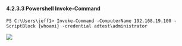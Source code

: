 #### 4.2.3.3 Powershell Invoke-Command

```
PS C:\Users\jeff1> Invoke-Command -ComputerName 192.168.19.100 -ScriptBlock {whoami} -credential adtest\administrator

```

![](images/yushentou/15899756381235.png)


